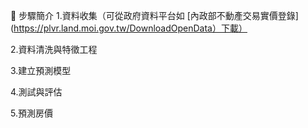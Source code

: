 🔧 步驟簡介
1.資料收集（可從政府資料平台如 [內政部不動產交易實價登錄](https://plvr.land.moi.gov.tw/DownloadOpenData）下載）

2.資料清洗與特徵工程

3.建立預測模型

4.測試與評估

5.預測房價
